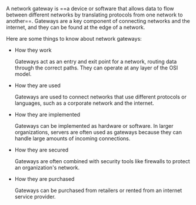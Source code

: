 
A network gateway is ==a device or software that allows data to flow between different networks by translating protocols from one network to another==. Gateways are a key component of connecting networks and the internet, and they can be found at the edge of a network. 

Here are some things to know about network gateways: 

- How they work
    
    Gateways act as an entry and exit point for a network, routing data through the correct paths. They can operate at any layer of the OSI model. 
    
- How they are used
    
    Gateways are used to connect networks that use different protocols or languages, such as a corporate network and the internet. 
    

- How they are implemented
    
    Gateways can be implemented as hardware or software. In larger organizations, servers are often used as gateways because they can handle large amounts of incoming connections. 
    

- How they are secured
    
    Gateways are often combined with security tools like firewalls to protect an organization's network. 
    

- How they are purchased
    
    Gateways can be purchased from retailers or rented from an internet service provider.